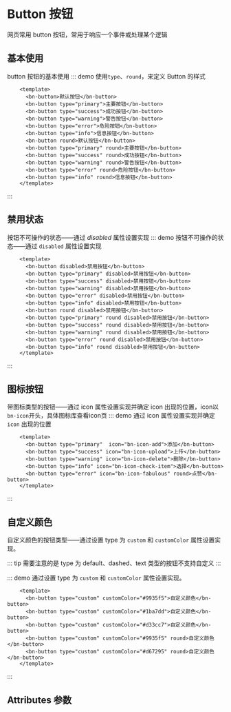 

# Button 按钮
网页常用 button 按钮，常用于响应一个事件或处理某个逻辑
## 基本使用
button 按钮的基本使用
::: demo 使用`type`、`round`，来定义 Button 的样式
```vue
    <template>
      <bn-button>默认按钮</bn-button>
      <bn-button type="primary">主要按钮</bn-button>
      <bn-button type="success">成功按钮</bn-button>
      <bn-button type="warning">警告按钮</bn-button>
      <bn-button type="error">危险按钮</bn-button>
      <bn-button type="info">信息按钮</bn-button>
      <bn-button round>默认按钮</bn-button>
      <bn-button type="primary" round>主要按钮</bn-button>
      <bn-button type="success" round>成功按钮</bn-button>
      <bn-button type="warning" round>警告按钮</bn-button>
      <bn-button type="error" round>危险按钮</bn-button>
      <bn-button type="info" round>信息按钮</bn-button>
    </template>
```
:::
## 禁用状态
按钮不可操作的状态——通过 _disabled_ 属性设置实现
::: demo 按钮不可操作的状态——通过 `disabled` 属性设置实现
```vue
    <template>
      <bn-button disabled>禁用按钮</bn-button>
      <bn-button type="primary" disabled>禁用按钮</bn-button>
      <bn-button type="success" disabled>禁用按钮</bn-button>
      <bn-button type="warning" disabled>禁用按钮</bn-button>
      <bn-button type="error" disabled>禁用按钮</bn-button>
      <bn-button type="info" disabled>禁用按钮</bn-button>
      <bn-button round disabled>禁用按钮</bn-button>
      <bn-button type="primary" round disabled>禁用按钮</bn-button>
      <bn-button type="success" round disabled>禁用按钮</bn-button>
      <bn-button type="warning" round disabled>禁用按钮</bn-button>
      <bn-button type="error" round disabled>禁用按钮</bn-button>
      <bn-button type="info" round disabled>禁用按钮</bn-button>
    </template>
```
:::
## 图标按钮
带图标类型的按钮——通过 icon 属性设置实现并确定 icon 出现的位置，icon以`bn-icon`开头，具体图标库查看icon页
::: demo 通过 icon 属性设置实现并确定 `icon` 出现的位置
```vue
    <template>
      <bn-button type="primary"  icon="bn-icon-add">添加</bn-button>
      <bn-button type="success" icon="bn-icon-upload">上传</bn-button>
      <bn-button type="warning" icon="bn-icon-delete">删除</bn-button>
      <bn-button type="info" icon="bn-icon-check-item">选择</bn-button>
      <bn-button type="error" icon="bn-icon-fabulous" round>点赞</bn-button>
    </template>
```
:::

## 自定义颜色
自定义颜色的按钮类型——通过设置 type 为 `custom` 和 `customColor` 属性设置实现。 

::: tip
需要注意的是 type 为 default、dashed、text 类型的按钮不支持自定义
:::

::: demo 通过设置 type 为 `custom` 和 `customColor` 属性设置实现。
```vue
    <template>
      <bn-button type="custom" customColor="#9935f5">自定义颜色</bn-button>
      <bn-button type="custom" customColor="#1ba7dd">自定义颜色</bn-button>
      <bn-button type="custom" customColor="#d33cc7">自定义颜色</bn-button>
      <bn-button type="custom" customColor="#9935f5" round>自定义颜色</bn-button>
      <bn-button type="custom" customColor="#d67295" round>自定义颜色</bn-button>
    </template>
```
:::

## Attributes 参数
 <bn-table :showHeader="true" :options="options"></bn-table>

<script setup lang="ts">
    import {reactive} from "vue";
    const state = reactive({
      options: {
        fileds: [
          {field: "attr", title: "参数", align: "center"},
          {field: "type", title: "类型", align: "center"},
          {field: "red", title: "说明", align: "center", width: "350px"},
          {field: "sel", title: "可选值", align: "center"},
          {field: "def", title: "默认值", align: "center"},
        ],
        datas: [
          {
            attr: "options",
            type: "Object",
            red: "表格数据,fileds 和 datas,fileds作为整体约束（具体见下方API），datas作为数据定义",
            sel: "——",
            def: "{fileds:[], datas:[]}",
          },
          {
            attr: "size",
            type: "String",
            red: "表格尺寸大小",
            sel: "default / small / mini",
            def: "default",
          },
          {
            attr: "showHeader",
            type: "Boolean",
            red: "是否显示表头",
            sel: "true / false",
            def: "true",
          },
          {
            attr: "headStyle",
            type: "Object",
            red: "自定义表头样式",
            sel: "——",
            def: "——",
          },
          {
            attr: "rowStyle",
            type: "Object",
            red: "自定义表格内容区域的样式",
            sel: "——",
            def: "——",
          },
          {
            attr: "customClass",
            type: "String",
            red: "自定义表格组件整体的Class类名",
            sel: "——",
            def: "——",
          },
        ],
      },
    });
    const {options} = state;
</script>

